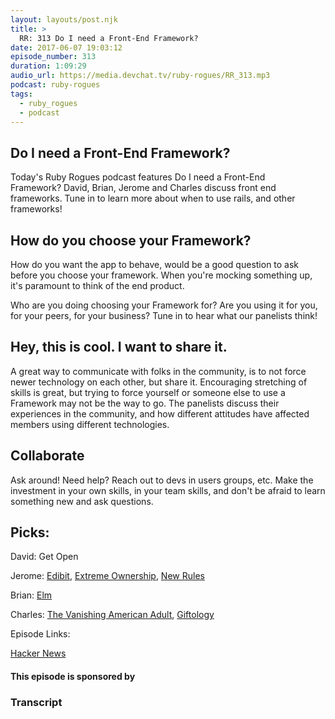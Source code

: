 ```yaml
---
layout: layouts/post.njk
title: >
  RR: 313 Do I need a Front-End Framework?
date: 2017-06-07 19:03:12
episode_number: 313
duration: 1:09:29
audio_url: https://media.devchat.tv/ruby-rogues/RR_313.mp3
podcast: ruby-rogues
tags:
  - ruby_rogues
  - podcast
---
```


## Do I need a Front-End Framework?

Today's Ruby Rogues podcast features Do I need a Front-End Framework?&nbsp;David, Brian, Jerome and Charles discuss front end frameworks. Tune in to learn more about when to use rails, and other frameworks!

## How do you choose your Framework?

How do you want the app to behave, would be a good question to ask before you choose your framework. When you're mocking something up, it's paramount to think of the end product.

Who are you doing choosing your Framework for? Are you using it for you, for your peers, for your business? Tune in to hear what our panelists think!

## Hey, this is cool. I want to share it.

A great way to communicate with folks in the community, is to not force newer technology on each other, but share it. Encouraging stretching of skills is great, but trying to force yourself or someone else to use a Framework may not be the way to go. The panelists discuss their experiences in the community, and how different attitudes have affected members using different technologies.

## Collaborate

Ask around! Need help? Reach out to devs in users groups, etc. Make the investment in your own skills, in your team skills, and don't be afraid to learn something new and ask questions.

## Picks:

David: Get Open

Jerome:&nbsp;[Edibit](https://edibit.wordpress.com/), [Extreme Ownership](https://www.amazon.com/Extreme-Ownership-U-S-Navy-SEALs/dp/1250067057/ref=sr_1_1?ie=UTF8&qid=1496561914&sr=8-1&keywords=extreme+ownership),&nbsp;[New Rules](https://www.amazon.com/New-Rules-Work-Playbook-Navigating/dp/0451495675/ref=sr_1_1?ie=UTF8&qid=1496561957&sr=8-1&keywords=the+new+rules+of+work)

Brian: [Elm](https://elm-lang.org/)

Charles:&nbsp;[The Vanishing American Adult](https://www.amazon.com/Vanishing-American-Adult-Coming-Crisis/dp/1250114403/ref=sr_1_1?ie=UTF8&qid=1496562349&sr=8-1&keywords=the+vanishing+american+adult),&nbsp;[Giftology](https://www.amazon.com/s/ref=nb_sb_ss_c_1_9?url=search-alias%3Daps&field-keywords=giftology&sprefix=giftology%2Caps%2C218&crid=SFRA8SNTDUUC)

Episode Links:

[Hacker News](https://news.ycombinator.com/)

#### This episode is sponsored by

### Transcript
